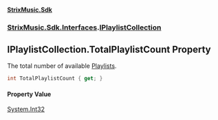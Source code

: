 #### [StrixMusic.Sdk](./index.md 'index')
### [StrixMusic.Sdk.Interfaces](./StrixMusic-Sdk-Interfaces.md 'StrixMusic.Sdk.Interfaces').[IPlaylistCollection](./StrixMusic-Sdk-Interfaces-IPlaylistCollection.md 'StrixMusic.Sdk.Interfaces.IPlaylistCollection')
## IPlaylistCollection.TotalPlaylistCount Property
The total number of available [Playlists](./StrixMusic-Sdk-Interfaces-IPlaylistCollection-Playlists.md 'StrixMusic.Sdk.Interfaces.IPlaylistCollection.Playlists').  
```csharp
int TotalPlaylistCount { get; }
```
#### Property Value
[System.Int32](https://docs.microsoft.com/en-us/dotnet/api/System.Int32 'System.Int32')  
